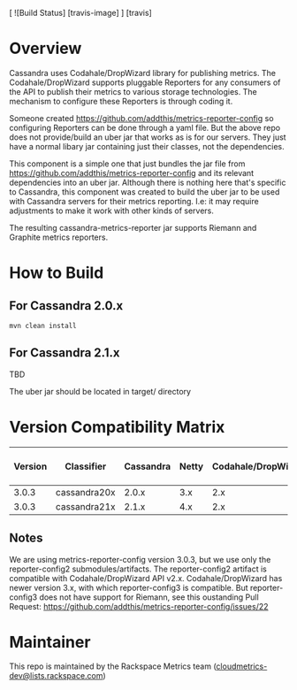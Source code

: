 [ ![Build Status] [travis-image] ] [travis]

# Overview

Cassandra uses Codahale/DropWizard library for publishing metrics. The Codahale/DropWizard supports pluggable Reporters
for any consumers of the API to publish their metrics to various storage technologies. The mechanism to configure these
Reporters is through coding it. 

Someone created https://github.com/addthis/metrics-reporter-config so configuring Reporters can be done through
a yaml file. But the above repo does not provide/build an uber jar that works as is for our servers. They just have
a normal libary jar containing just their classes, not the dependencies.

This component is a simple one that just bundles the jar file from https://github.com/addthis/metrics-reporter-config and
its relevant dependencies into an uber jar. Although there is nothing here that's specific to Cassandra, this component 
was created to build the uber jar to be used with Cassandra servers for their metrics reporting. I.e: it may require
adjustments to make it work with other kinds of servers.

The resulting cassandra-metrics-reporter jar supports Riemann and Graphite metrics reporters.

# How to Build

## For Cassandra 2.0.x
```
mvn clean install
```

## For Cassandra 2.1.x
TBD

The uber jar should be located in target/ directory

# Version Compatibility Matrix

| Version | Classifier   | Cassandra | Netty | Codahale/DropWizard | metrics-reporter-config | Riemann |
|---------|--------------|-----------|-------|---------------------|-------------------------|---------|
| 3.0.3   | cassandra20x | 2.0.x     | 3.x   | 2.x                 | 3.0.3                   | 0.2.8   |
| 3.0.3   | cassandra21x | 2.1.x     | 4.x   | 2.x                 | 3.0.3                   | 0.2.8   |

## Notes

We are using metrics-reporter-config version 3.0.3, but we use only the reporter-config2 submodules/artifacts.
The reporter-config2 artifact is compatible with Codahale/DropWizard API v2.x. Codahale/DropWizard has
newer version 3.x, with which reporter-config3 is compatible. But reporter-config3 does not have support
for Riemann, see this oustanding Pull Request:
https://github.com/addthis/metrics-reporter-config/issues/22

# Maintainer
This repo is maintained by the Rackspace Metrics team (cloudmetrics-dev@lists.rackspace.com)
